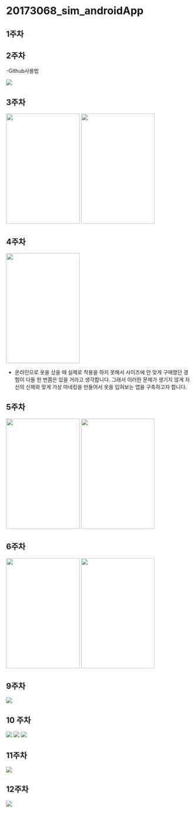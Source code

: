 # 20173068_sim_androidApp

## 1주차

## 2주차
  -Github사용법

<img width="" height="" src="./png/고양이.png"></img>

## 3주차

<img width="200" height="300" src="./png/3주차_1번과제.png"></img>
<img width="200" height="300" src="./png/3주차_2번과제.png"></img>

## 4주차
<img width="200" height="300" src="./png/4주차.png"></img>
- 온라인으로 옷을 샀을 때 실제로 착용을 하지 못해서 사이즈에 안 맞게 구매했던 경험이 다들 한 번쯤은 있을 거라고 생각합니다. 그래서 이러한 문제가 생기지 않게 자신의 신체와 맞게 가상 마네킹을 만들어서 옷을 입혀보는 앱을 구축하고자 합니다.

## 5주차
<img width="200" height="300" src="./png/5주차과제1.png"></img>
<img width="200" height="300" src="./png/5주차과제2.png"></img>

## 6주차
<img width="200" height="300" src="./png/6주차과제1.png"></img>
<img width="200" height="300" src="./png/6주차과제2.png"></img>

## 9주차
<img width="" height="" src="./png/9주차과제.png"></img>

## 10 주차
<img width="" height="" src="./png/10주차1.png"></img>
<img width="" height="" src="./png/10주차2.png"></img>
<img width="" height="" src="./png/10주차3.png"></img>

## 11주차
<img width="" height="" src="./png/11주차.png"></img>

## 12주차
<img width="" height="" src="./png/12주차.png"></img>

